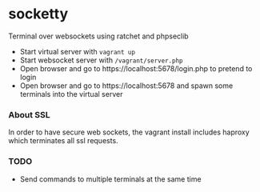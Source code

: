 # socketty
Terminal over websockets using ratchet and phpseclib

* Start virtual server with `vagrant up`
* Start websocket server with `/vagrant/server.php`
* Open browser and go to https://localhost:5678/login.php to pretend to login
* Open browser and go to https://localhost:5678 and spawn some terminals into the virtual server

### About SSL
In order to have secure web sockets, the vagrant install includes haproxy which terminates all ssl requests.

### TODO

* Send commands to multiple terminals at the same time
